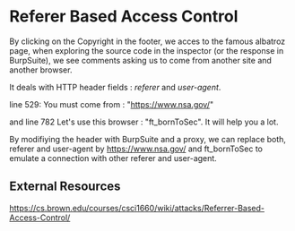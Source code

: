 # Referer Based Access Control

By clicking on the Copyright in the footer, we acces to the famous albatroz page,
when exploring the source code in the inspector (or the response in BurpSuite), we see comments asking us to come from another site and another browser.

It deals with HTTP header fields : _referer_ and _user-agent_.

line 529:
You must come from : "https://www.nsa.gov/"

and line 782
Let's use this browser : "ft_bornToSec". It will help you a lot.

By modifiying the header with BurpSuite and a proxy, we can replace both, referer and user-agent by https://www.nsa.gov/ and ft_bornToSec to emulate a connection with other referer and user-agent.

## External Resources

https://cs.brown.edu/courses/csci1660/wiki/attacks/Referrer-Based-Access-Control/